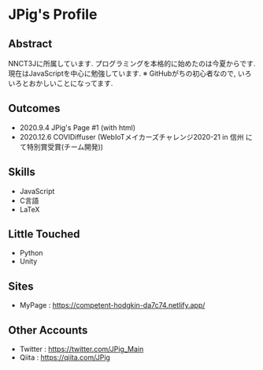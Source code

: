 # JPig's Profile

## Abstract
NNCT3Jに所属しています.
プログラミングを本格的に始めたのは今夏からです.
現在はJavaScriptを中心に勉強しています.
※ GitHubがちの初心者なので,  いろいろとおかしいことになってます.

## Outcomes
* 2020.9.4 JPig's Page #1 (with html)
* 2020.12.6 COVIDiffuser (WebIoTメイカーズチャレンジ2020-21 in 信州 にて特別賞受賞(チーム開発))

## Skills
* JavaScript
* C言語
* LaTeX

## Little Touched
* Python
* Unity

## Sites
* MyPage : https://competent-hodgkin-da7c74.netlify.app/

## Other Accounts
* Twitter : https://twitter.com/JPig_Main
* Qiita : https://qiita.com/JPig
